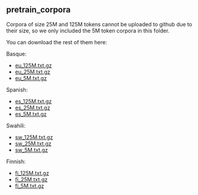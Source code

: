 ## pretrain_corpora

Corpora of size 25M and 125M tokens cannot be uploaded to github due to their size, so we only included the 5M token corpora in this folder.

You can download the rest of them here:

Basque:
* [eu_125M.txt.gz](https://storage.googleapis.com/elhuyar/low-scaling-laws/data/preprocess_raw_5-25-125M/eu_125M.txt.gz)
* [eu_25M.txt.gz](https://storage.googleapis.com/elhuyar/low-scaling-laws/data/preprocess_raw_5-25-125M/eu_25M.txt.gz)
* [eu_5M.txt.gz](https://storage.googleapis.com/elhuyar/low-scaling-laws/data/preprocess_raw_5-25-125M/eu_5M.txt.gz)

Spanish:
* [es_125M.txt.gz](https://storage.googleapis.com/elhuyar/low-scaling-laws/data/preprocess_raw_5-25-125M/es_125M.txt.gz)
* [es_25M.txt.gz](https://storage.googleapis.com/elhuyar/low-scaling-laws/data/preprocess_raw_5-25-125M/es_25M.txt.gz)
* [es_5M.txt.gz](https://storage.googleapis.com/elhuyar/low-scaling-laws/data/preprocess_raw_5-25-125M/es_5M.txt.gz)

Swahili:
* [sw_125M.txt.gz](https://storage.googleapis.com/elhuyar/low-scaling-laws/data/preprocess_raw_5-25-125M/sw_125M.txt.gz)
* [sw_25M.txt.gz](https://storage.googleapis.com/elhuyar/low-scaling-laws/data/preprocess_raw_5-25-125M/sw_25M.txt.gz)
* [sw_5M.txt.gz](https://storage.googleapis.com/elhuyar/low-scaling-laws/data/preprocess_raw_5-25-125M/sw_5M.txt.gz)

Finnish:
* [fi_125M.txt.gz](https://storage.googleapis.com/elhuyar/low-scaling-laws/data/preprocess_raw_5-25-125M/fi_125M.txt.gz)
* [fi_25M.txt.gz](https://storage.googleapis.com/elhuyar/low-scaling-laws/data/preprocess_raw_5-25-125M/fi_5M.txt.gz)
* [fi_5M.txt.gz](https://storage.googleapis.com/elhuyar/low-scaling-laws/data/preprocess_raw_5-25-125M/fi_5M.txt.gz)
